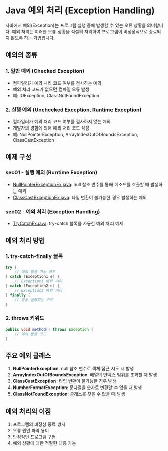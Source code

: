 # Java 예외 처리 (Exception Handling)

자바에서 예외(Exception)는 프로그램 실행 중에 발생할 수 있는 오류 상황을 의미합니다. 예외 처리는 이러한 오류 상황을 적절히 처리하여 프로그램이 비정상적으로 종료되지 않도록 하는 기법입니다.

## 예외의 종류

### 1. 일반 예외 (Checked Exception)
- 컴파일러가 예외 처리 코드 여부를 검사하는 예외
- 예외 처리 코드가 없으면 컴파일 오류 발생
- 예: IOException, ClassNotFoundException

### 2. 실행 예외 (Unchecked Exception, Runtime Exception)
- 컴파일러가 예외 처리 코드 여부를 검사하지 않는 예외
- 개발자의 경험에 의해 예외 처리 코드 작성
- 예: NullPointerException, ArrayIndexOutOfBoundsException, ClassCastException

## 예제 구성

### sec01 - 실행 예외 (Runtime Exception)

- [NullPointerExceptionEx.java](./sec01/NullPointerExceptionEx.java): null 참조 변수를 통해 메소드를 호출할 때 발생하는 예외
- [ClassCastExceptionEx.java](./sec01/ClassCastExceptionEx.java): 타입 변환이 불가능한 경우 발생하는 예외

### sec02 - 예외 처리 (Exception Handling)

- [TryCatchEx.java](./sec02/TryCatchEx.java): try-catch 블록을 사용한 예외 처리 예제

## 예외 처리 방법

### 1. try-catch-finally 블록

```java
try {
    // 예외 발생 가능 코드
} catch (Exception1 e) {
    // Exception1 예외 처리
} catch (Exception2 e) {
    // Exception2 예외 처리
} finally {
    // 항상 실행되는 코드
}
```

### 2. throws 키워드

```java
public void method() throws Exception {
    // 예외 발생 코드
}
```

## 주요 예외 클래스

1. **NullPointerException**: null 참조 변수로 객체 접근 시도 시 발생
2. **ArrayIndexOutOfBoundsException**: 배열의 인덱스 범위를 초과할 때 발생
3. **ClassCastException**: 타입 변환이 불가능한 경우 발생
4. **NumberFormatException**: 문자열을 숫자로 변환할 수 없을 때 발생
5. **ClassNotFoundException**: 클래스를 찾을 수 없을 때 발생

## 예외 처리의 이점

1. 프로그램의 비정상 종료 방지
2. 오류 원인 파악 용이
3. 안정적인 프로그램 구현
4. 예외 상황에 대한 적절한 대응 가능